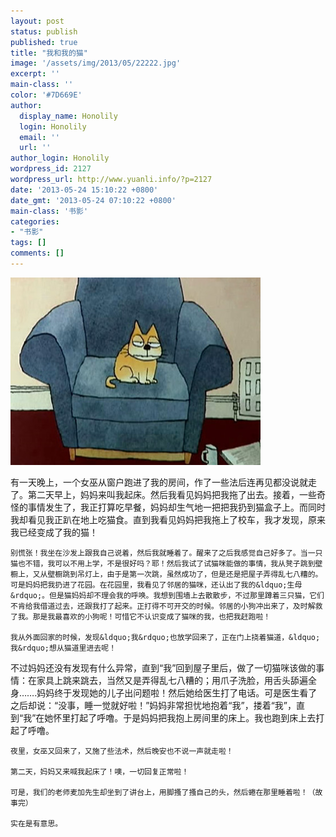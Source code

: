 ```yaml
---
layout: post
status: publish
published: true
title: "我和我的猫"
image: '/assets/img/2013/05/22222.jpg'
excerpt: ''
main-class: ''
color: '#7D669E'
author:
  display_name: Honolily
  login: Honolily
  email: ''
  url: ''
author_login: Honolily
wordpress_id: 2127
wordpress_url: http://www.yuanli.info/?p=2127
date: '2013-05-24 15:10:22 +0800'
date_gmt: '2013-05-24 07:10:22 +0800'
main-class: '书影'
categories:
- "书影"
tags: []
comments: []
---
```

![我和我的猫](/assets/img/2013/05/22222.jpg "22222")

有一天晚上，一个女巫从窗户跑进了我的房间，作了一些法后连再见都没说就走了。第二天早上，妈妈来叫我起床。然后我看见妈妈把我拖了出去。接着，一些奇怪的事情发生了，我正打算吃早餐，妈妈却生气地一把把我扔到猫盒子上。而同时我却看见我正趴在地上吃猫食。直到我看见妈妈把我拖上了校车，我才发现，原来我已经变成了我的猫！

	别慌张！我坐在沙发上跟我自己说着，然后我就睡着了。醒来了之后我感觉自己好多了。当一只猫也不错，我可以不用上学，不是很好吗？耶！然后我试了试猫咪能做的事情，我从凳子跳到壁橱上，又从壁橱跳到吊灯上，由于是第一次跳，虽然成功了，但是还是把屋子弄得乱七八糟的。可是妈妈把我扔进了花园。在花园里，我看见了邻居的猫咪，还认出了我的&ldquo;生母&rdquo;。但是猫妈妈却不理会我的呼唤。我想到围墙上去散散步，不过那里蹲着三只猫，它们不肯给我借道过去，还跟我打了起来。正打得不可开交的时候。邻居的小狗冲出来了，及时解救了我。那是我最喜欢的小狗呢！可惜它不认识变成了猫咪的我，也把我赶跑啦！

	我从外面回家的时候，发现&ldquo;我&rdquo;也放学回来了，正在门上挠着猫道，&ldquo;我&rdquo;想从猫道里进去呢！

不过妈妈还没有发现有什么异常，直到&ldquo;我&rdquo;回到屋子里后，做了一切猫咪该做的事情：在家具上跳来跳去，当然又是弄得乱七八糟的；用爪子洗脸，用舌头舔遍全身&hellip;&hellip;.妈妈终于发现她的儿子出问题啦！然后她给医生打了电话。可是医生看了之后却说：&ldquo;没事，睡一觉就好啦！&rdquo;妈妈非常担忧地抱着&ldquo;我&rdquo;，搂着&ldquo;我&rdquo;，直到&ldquo;我&rdquo;在她怀里打起了呼噜。于是妈妈把我抱上房间里的床上。我也跑到床上去打起了呼噜。

	夜里，女巫又回来了，又施了些法术，然后晚安也不说一声就走啦！

	第二天，妈妈又来喊我起床了！噢，一切回复正常啦！

	可是，我们的老师麦加先生却坐到了讲台上，用脚搔了搔自己的头，然后蜷在那里睡着啦！（故事完）

	实在是有意思。

